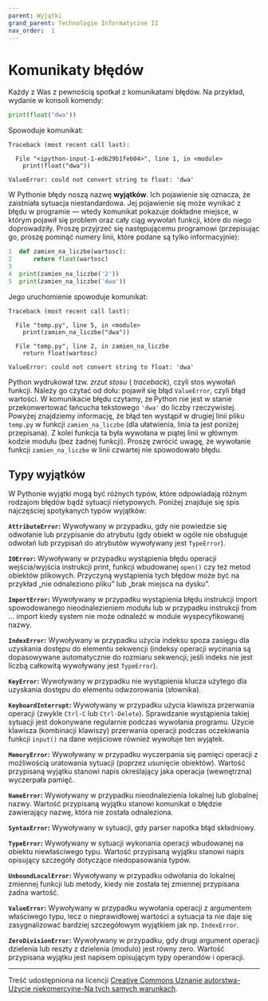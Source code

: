 ```yaml
---
parent: Wyjątki
grand_parent: Technologie Informatyczne II
nav_order:  1
---
```


# Komunikaty błędów

Każdy z Was z pewnością spotkał z komunikatami błędów. Na przykład, wydanie w konsoli komendy:

```python
print(float("dwa"))
```

Spowoduje komunikat:

```
Traceback (most recent call last):

  File "<ipython-input-1-ed629b1feb04>", line 1, in <module>
    print(float("dwa"))

ValueError: could not convert string to float: 'dwa'
```

W Pythonie błędy noszą nazwę **wyjątków**. Ich pojawienie się oznacza, że zaistniała sytuacja niestandardowa. Jej pojawienie się może wynikać z błędu w programie — wtedy komunikat pokazuje dokładne miejsce, w którym pojawił się problem oraz cały ciąg wywołań funkcji, które do niego doprowadziły. Proszę przyjrzeć się następującemu programowi (przepisując go, proszę pominąć numery linii, które podane są tylko informacyjnie):

```python
1  def zamien_na_liczbe(wartosc):
2      return float(wartosc)
3
4  print(zamien_na_liczbe('2'))
5  print(zamien_na_liczbe('dwa'))
```

Jego uruchomienie spowoduje komunikat:

```
Traceback (most recent call last):

  File "temp.py", line 5, in <module>
    print(zamien_na_liczbe("dwa"))

  File "temp.py", line 2, in zamien_na_liczbe
    return float(wartosc)

ValueError: could not convert string to float: 'dwa'
```

Python wydrukował tzw. _zrzut stosu_ ( _traceback_), czyli stos wywołań funkcji. Należy go czytać od dołu: pojawił się błąd `ValueError`, czyli błąd wartości. W komunikacie błędu czytamy, że Python nie jest w stanie przekonwertować łańcucha tekstowego `'dwa'` do liczby rzeczywistej. Powyżej znajdziemy informację, że błąd ten wystąpił w drugiej linii pliku `temp.py` w funkcji `zamien_na_liczbe` (dla ułatwienia, linia ta jest poniżej przepisana). Z kolei funkcja ta była wywołana w piątej linii w głównym kodzie modułu (bez żadnej funkcji). Proszę zwrócić uwagę, że wywołanie funkcji `zamien_na_liczbe` w linii czwartej nie spowodowało błędu.

## Typy wyjątków

W Pythonie wyjątki mogą być różnych typów, które odpowiadają różnym rodzajom błędów bądź sytuacji nietypowych. Poniżej znajduje się spis najczęściej spotykanych typów wyjątków:

**`AttributeError`:** Wywoływany w przypadku, gdy nie powiedzie się odwołanie lub przypisanie do atrybutu (gdy obiekt w ogóle nie obsługuje odwołań lub przypisań do atrybutów wywoływany jest `TypeError`).

**`IOError`:** Wywoływany w przypadku wystąpienia błędu operacji wejścia/wyjścia instrukcji print, funkcji wbudowanej `open()` czy też metod obiektów plikowych. Przyczyną wystąpienia tych błędów może być na przykład „nie odnaleziono pliku” lub „brak miejsca na dysku”.

**`ImportError`:** Wywoływany w przypadku wystąpienia błędu instrukcji import spowodowanego nieodnalezieniem modułu lub w przypadku instrukcji from ... import kiedy system nie może odnaleźć w module wyspecyfikowanej nazwy.

**`IndexError`:** Wywoływany w przypadku użycia indeksu spoza zasięgu dla uzyskania dostępu do elementu sekwencji (indeksy operacji wycinania są dopasowywane automatycznie do rozmiaru sekwencji; jeśli indeks nie jest liczbą całkowitą wywoływany jest `TypeError`).

**`KeyError`:** Wywoływany w przypadku nie wystąpienia klucza użytego dla uzyskania dostępu do elementu odwzorowania (słownika).

**`KeyboardInterrupt`:** Wywoływany w przypadku użycia klawisza przerwania operacji (zwykle `Ctrl-C` lub `Ctrl-Delete`). Sprawdzanie wystąpienia takiej sytuacji jest dokonywane regularnie podczas wywołania programu. Użycie klawisza (kombinacji klawiszy) przerwania operacji podczas oczekiwania funkcji `input()` na dane wejściowe również wywołuje ten wyjątek.

**`MemoryError`:** Wywoływany w przypadku wyczerpania się pamięci operacji z możliwością uratowania sytuacji (poprzez usunięcie obiektów). Wartość przypisaną wyjątku stanowi napis określający jaka operacja (wewnętrzna) wyczerpała pamięć.

**`NameError`:** Wywoływany w przypadku nieodnalezienia lokalnej lub globalnej nazwy. Wartość przypisaną wyjątku stanowi komunikat o błędzie zawierający nazwę, która nie została odnaleziona.

**`SyntaxError`:** Wywoływany w sytuacji, gdy parser napotka błąd składniowy.

**`TypeError`:** Wywoływany w sytuacji wykonania operacji wbudowanej na obiektu niewłaściwego typu. Wartość przypisaną wyjątku stanowi napis opisujący szczegóły dotyczące niedopasowania typów.

**`UnboundLocalError`:** Wywoływany w przypadku odwołania do lokalnej zmiennej funkcji lub metody, kiedy nie została tej zmiennej przypisana żadna wartość.

**`ValueError`:** Wywoływany w przypadku wywołania operacji z argumentem właściwego typu, lecz o nieprawidłowej wartości a sytuacja ta nie daje się zasygnalizować bardziej szczegółowym wyjątkiem jak np. `IndexError`.

**`ZeroDivisionError`:** Wywoływany w przypadku, gdy drugi argument operacji dzielenia lub reszty z dzielenia (modulo) jest równy zero. Wartość przypisana wyjątku jest napisem opisującym typy operandów i operacji.

---

Treść udostępniona na licencji [Creative Commons Uznanie autorstwa-Użycie niekomercyjne-Na tych samych warunkach](https://creativecommons.org/licenses/by-nc-sa/4.0/deed.pl).
